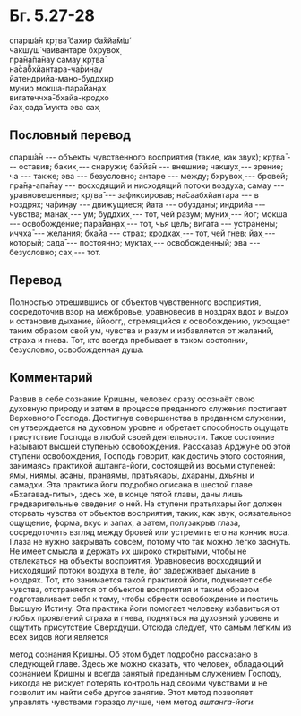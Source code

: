 # Бг. 5.27-28
спарш́а̄н кр̣тва̄ бахир ба̄хйа̄м̇ш́<br/>
чакшуш́ чаива̄нтаре бхрувох̣<br/>
пра̄н̣а̄па̄нау самау кр̣тва̄<br/>
на̄са̄бхйантара-ча̄рин̣ау<br/>
йатендрийа-мано-буддхир<br/>
мунир мокша-пара̄йан̣ах̣<br/>
вигатеччха̄-бхайа-кродхо<br/>
йах̣ сада̄ мукта эва сах̣
## Пословный перевод

спарш́а̄н --- объекты чувственного восприятия (такие, как звук); кр̣тва̄ ---
оставив; бахих̣ --- снаружи; ба̄хйа̄н --- внешние; чакшух̣ --- зрение; ча
--- также; эва --- безусловно; антаре --- между; бхрувох̣ --- бровей;
пра̄н̣а-апа̄нау --- восходящий и нисходящий потоки воздуха; самау ---
уравновешенные; кр̣тва̄ --- зафиксировав; на̄саабхйантара --- в ноздрях;
ча̄рин̣ау --- движущиеся; йата --- обузданы; индрийа --- чувства; манах̣
--- ум; буддхих̣ --- тот, чей разум; муних̣ --- йог; мокша ---
освобождение; пара̄йан̣ах̣ --- тот, чья цель; вигата --- устранены; иччха̄
--- желания; бхайа --- страх; кродхах̣ --- тот, чей гнев; йах̣ ---
который; сада̄ --- постоянно; муктах̣ --- освобожденный; эва ---
безусловно; сах̣ --- тот.

## Перевод

Полностью отрешившись от объектов чувственного восприятия, сосредоточив
взор на межбровье, уравновесив в ноздрях вдох и выдох и остановив
дыхание, ййоогг,, стремящийся к освобождению, укрощает таким образом
свой ум, чувства и разум и избавляется от желаний, страха и гнева. Тот,
кто всегда пребывает в таком состоянии, безусловно, освобожденная душа.

## Комментарий

Развив в себе сознание Кришны, человек сразу осознаёт свою духовную
природу и затем в процессе преданного служения постигает Верховного
Господа. Достигнув совершенства в преданном служении, он утверждается на
духовном уровне и обретает способность ощущать присутствие Господа в
любой своей деятельности. Такое состояние называют высшей ступенью
освобождения. Рассказав Арджуне об этой ступени освобождения, Господь
говорит, как достичь этого состояния, занимаясь практикой аштанга-йоги,
состоящей из восьми ступеней: ямы, ниямы, асаны, пранаямы, пратьяхары,
дхараны, дхьяны и самадхи. Эта практика йоги подробно описана в шестой
главе «Бхагавад-гиты», здесь же, в конце пятой главы, даны лишь
предварительные сведения о ней. На ступени пратьяхары йог должен
оторвать чувства от объектов восприятия, таких, как звук, осязательное
ощущение, форма, вкус и запах, а затем, полузакрыв глаза, сосредоточить
взгляд между бровей или устремить его на кончик носа. Глаза не нужно
закрывать совсем, потому что так можно легко заснуть. Не имеет смысла и
держать их широко открытыми, чтобы не отвлекаться на объекты восприятия.
Уравновесив восходящий и нисходящий потоки воздуха в теле, йог
задерживает дыхание в ноздрях. Тот, кто занимается такой практикой йоги,
подчиняет себе чувства, отстраняется от объектов восприятия и таким
образом подготавливает себя к тому, чтобы обрести освобождение и постичь
Высшую Истину. Эта практика йоги помогает человеку избавиться от любых
проявлений страха и гнева, подняться на духовный уровень и ощутить
присутствие Сверхдуши. Отсюда следует, что самым легким из всех видов
йоги является

метод сознания Кришны. Об этом будет подробно рассказано в следующей
главе. Здесь же можно сказать, что человек, обладающий сознанием Кришны
и всегда занятый преданным служением Господу, никогда не рискует
потерять контроль над своими чувствами и не позволит им найти себе
другое занятие. Этот метод позволяет управлять чувствами гораздо лучше,
чем метод *аштанга-йоги.*
